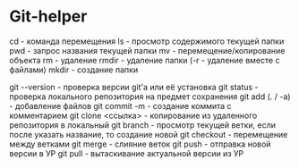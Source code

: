 # Git-helper
cd - команда перемещения
ls - просмотр содержимого текущей папки
pwd - запрос названия текущей папки
mv - перемещение/копирование объекта
rm - удаление
rmdir - удаление папки (-r - удаление вместе с файлами)
mkdir - создание папки

git --version - проверка версии git'а или её установка
git status - проверка локального репозитория на предмет сохранения
git add (. / -a) - добавление файлов
git commit -m - создание коммита с комментарием
git clone <ссылка> - копирование из удаленного репозитория в локальный
git branch - просмотр текущей ветки, если после указать название, то создание новой
git checkout - перемещение между ветками
git merge - слияние веток
git push - отправка новой версии в УР
git pull - вытаскивание актуальной версии из УР


